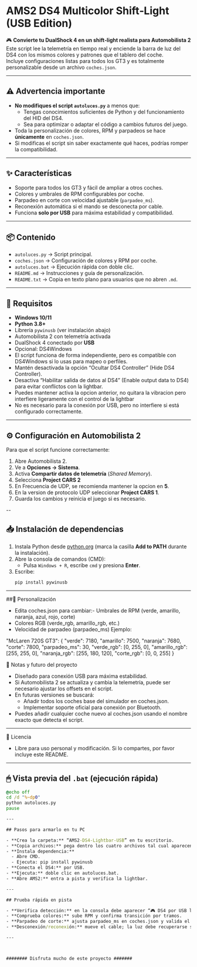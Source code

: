 # AMS2 DS4 Multicolor Shift‑Light (USB Edition)

🎮 **Convierte tu DualShock 4 en un shift‑light realista para Automobilista 2**  
Este script lee la telemetría en tiempo real y enciende la barra de luz del DS4 con los mismos colores y patrones que el tablero del coche.  
Incluye configuraciones listas para todos los GT3 y es totalmente personalizable desde un archivo `coches.json`.

---

## ⚠️ Advertencia importante
- **No modifiques el script `autoluces.py`** a menos que:
  - Tengas conocimientos suficientes de Python y del funcionamiento del HID del DS4.
  - Sea para optimizar o adaptar el código a cambios futuros del juego.
- Toda la personalización de colores, RPM y parpadeos se hace **únicamente** en `coches.json`.
- Si modificas el script sin saber exactamente qué haces, podrías romper la compatibilidad.

---

## ✨ Características
- Soporte para todos los GT3 y fácil de ampliar a otros coches.
- Colores y umbrales de RPM configurables por coche.
- Parpadeo en corte con velocidad ajustable (`parpadeo_ms`).
- Reconexión automática si el mando se desconecta por cable.
- Funciona **solo por USB** para máxima estabilidad y compatibilidad.

---

## 📦 Contenido
- `autoluces.py` → Script principal.
- `coches.json` → Configuración de colores y RPM por coche.
- `autoluces.bat` → Ejecución rápida con doble clic.
- `README.md` → Instrucciones y guía de personalización.
- `README.txt` → Copia en texto plano para usuarios que no abren `.md`.

---

## 🔧 Requisitos
- **Windows 10/11**
- **Python 3.8+**
- Librería `pywinusb` (ver instalación abajo)
- Automobilista 2 con telemetría activada
- DualShock 4 conectado por **USB**
- Opcional: DS4Windows
- El script funciona de forma independiente, pero es compatible con DS4Windows si lo usas para mapeo o perfiles.
- Mantén desactivada la opción “Ocultar DS4 Controller” (Hide DS4 Controller).
- Desactiva “Habilitar salida de datos al DS4” (Enable output data to DS4) para evitar conflictos con la lightbar.
- Puedes mantener activa la opcion anterior, no quitara la vibracion pero interfiere ligeramente con el control de la lightbar
- No es necesario para la conexión por USB, pero no interfiere si está configurado correctamente.

---

## ⚙️ Configuración en Automobilista 2
Para que el script funcione correctamente:
1. Abre Automobilista 2.
2. Ve a **Opciones → Sistema**.
3. Activa **Compartir datos de telemetría** (*Shared Memory*).
4. Selecciona **Project CARS 2**
5. En Frecuencia de UDP, se recomienda mantener la opcion en **5**.
6. En la version de protocolo UDP seleccionar **Project CARS 1**.
7. Guarda los cambios y reinicia el juego si es necesario.

--

## 📥 Instalación de dependencias
1. Instala Python desde [python.org](https://www.python.org/downloads/) (marca la casilla **Add to PATH** durante la instalación).
2. Abre la consola de comandos (CMD):
   - Pulsa `Windows + R`, escribe `cmd` y presiona **Enter**.
3. Escribe:
   ```bash
   pip install pywinusb

---

##🎨 Personalización
- Edita coches.json para cambiar:- Umbrales de RPM (verde, amarillo, naranja, azul, rojo, corte)
- Colores RGB (verde_rgb, amarillo_rgb, etc.)
- Velocidad de parpadeo (parpadeo_ms)
Ejemplo:

"McLaren 720S GT3": {
    "verde": 7180,
    "amarillo": 7500,
    "naranja": 7680,
    "corte": 7800,
    "parpadeo_ms": 30,
    "verde_rgb": [0, 255, 0],
    "amarillo_rgb": [255, 255, 0],
    "naranja_rgb": [255, 180, 120],
    "corte_rgb": [0, 0, 255]
}


📌 Notas y futuro del proyecto
- Diseñado para conexión USB para máxima estabilidad.
- Si Automobilista 2 se actualiza y cambia la telemetría, puede ser necesario ajustar los offsets en el script.
- En futuras versiones se buscará:
	- Añadir todos los coches base del simulador en coches.json.
	- Implementar soporte oficial para conexión por Bluetooth.
- Puedes añadir cualquier coche nuevo al coches.json usando el nombre exacto que detecta el script.

---

📄 Licencia
- Libre para uso personal y modificación. Si lo compartes, por favor incluye este README.

---

## 🖱 Vista previa del `.bat` (ejecución rápida)

```bat
@echo off
cd /d "%~dp0"
python autoluces.py
pause

---

## Pasos para armarlo en tu PC

- **Crea la carpeta:** “AMS2-DS4-Lightbar-USB” en tu escritorio.
- **Copia archivos:** pega dentro los cuatro archivos tal cual aparecen arriba.
- **Instala dependencia:** 
  - Abre CMD.
  - Ejecuta: pip install pywinusb
- **Conecta el DS4:** por USB.
- **Ejecuta:** doble clic en autoluces.bat.
- **Abre AMS2:** entra a pista y verifica la lightbar.

---

## Prueba rápida en pista

- **Verifica detección:** en la consola debe aparecer “🎮 DS4 por USB listo…” y “🚗 Detectado: …”.
- **Comprueba colores:** sube RPM y confirma transición por tramos.
- **Parpadeo de corte:** ajusta parpadeo_ms en coches.json y valida el cambio.
- **Desconexión/reconexión:** mueve el cable; la luz debe recuperarse sola.

---



######## Disfruta mucho de este proyecto #######

